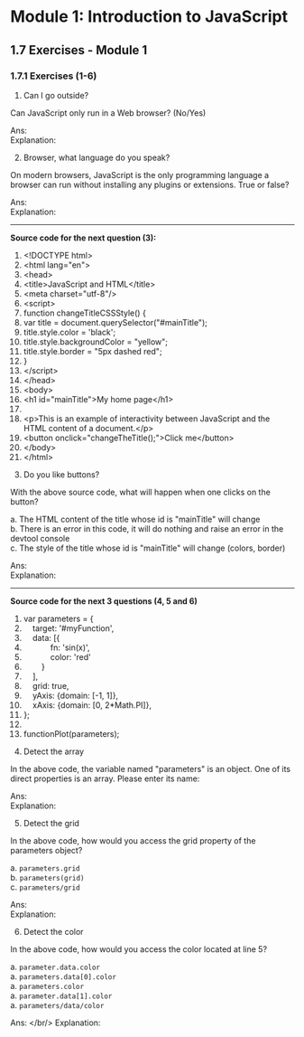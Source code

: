 # Module 1: Introduction to JavaScript

## 1.7 Exercises - Module 1


### 1.7.1 Exercises (1-6)

1. Can I go outside?

  Can JavaScript only run in a Web browser? (No/Yes)
  
  Ans: <br/>
  Explanation: 


2. Browser, what language do you speak?

  On modern browsers, JavaScript is the only programming language a browser can run without installing any plugins or extensions. True or false?
  
  Ans: <br/>
  Explanation:


<hr/>

__Source code for the next question (3):__

<div class="source-code"><ol class="linenums">
<li class="L0" style="margin-bottom: 0px;" value="1"><span class="pln"> </span><span class="dec">&lt;!DOCTYPE html&gt;</span></li>
<li class="L1" style="margin-bottom: 0px;"><span class="pln"> </span><span class="tag">&lt;html</span><span class="pln"> </span><span class="atn">lang</span><span class="pun">=</span><span class="atv">"en"</span><span class="tag">&gt;</span></li>
<li class="L2" style="margin-bottom: 0px;"><span class="pln"> </span><span class="tag">&lt;head&gt;</span></li>
<li class="L3" style="margin-bottom: 0px;"><span class="pln"> </span><span class="tag">&lt;title&gt;</span><span class="pln">JavaScript and HTML</span><span class="tag">&lt;/title&gt;</span></li>
<li class="L4" style="margin-bottom: 0px;"><span class="pln"> </span><span class="tag">&lt;meta</span><span class="pln"> </span><span class="atn">charset</span><span class="pun">=</span><span class="atv">"utf-8"</span><span class="tag">/&gt;</span></li>
<li class="L5" style="margin-bottom: 0px;"><span class="pln"> </span><span class="tag">&lt;script&gt;</span></li>
<li class="L6" style="margin-bottom: 0px;"><span class="pln"> </span><span class="kwd">function</span><span class="pln"> changeTitleCSSStyle</span><span class="pun">()</span><span class="pln"> </span><span class="pun">{</span></li>
<li class="L7" style="margin-bottom: 0px;"><span class="pln"> </span><span class="kwd">var</span><span class="pln"> title </span><span class="pun">=</span><span class="pln"> document</span><span class="pun">.</span><span class="pln">querySelector</span><span class="pun">(</span><span class="str">"#mainTitle"</span><span class="pun">);</span></li>
<li class="L8" style="margin-bottom: 0px;"><span class="pln"> title</span><span class="pun">.</span><span class="pln">style</span><span class="pun">.</span><span class="pln">color </span><span class="pun">=</span><span class="pln"> </span><span class="str">'black'</span><span class="pun">;</span></li>
<li class="L9" style="margin-bottom: 0px;"><span class="pln"> title</span><span class="pun">.</span><span class="pln">style</span><span class="pun">.</span><span class="pln">backgroundColor </span><span class="pun">=</span><span class="pln"> </span><span class="str">"yellow"</span><span class="pun">;</span></li>
<li class="L0" style="margin-bottom: 0px;"><span class="pln"> title</span><span class="pun">.</span><span class="pln">style</span><span class="pun">.</span><span class="pln">border </span><span class="pun">=</span><span class="pln"> </span><span class="str">"5px dashed red"</span><span class="pun">;</span></li>
<li class="L1" style="margin-bottom: 0px;"><span class="pln"> </span><span class="pun">}</span></li>
<li class="L2" style="margin-bottom: 0px;"><span class="pln"> </span><span class="tag">&lt;/script&gt;</span></li>
<li class="L3" style="margin-bottom: 0px;"><span class="pln"> </span><span class="tag">&lt;/head&gt;</span></li>
<li class="L4" style="margin-bottom: 0px;"><span class="pln"> </span><span class="tag">&lt;body&gt;</span></li>
<li class="L5" style="margin-bottom: 0px;"><span class="pln"> </span><span class="tag">&lt;h1</span><span class="pln"> </span><span class="atn">id</span><span class="pun">=</span><span class="atv">"mainTitle"</span><span class="tag">&gt;</span><span class="pln">My home page</span><span class="tag">&lt;/h1&gt;</span><span class="pln"> </span></li>
<li class="L6" style="margin-bottom: 0px;"><span class="pln"> </span></li>
<li class="L7" style="margin-bottom: 0px;"><span class="pln"> </span><span class="tag">&lt;p&gt;</span><span class="pln">This is an example of interactivity between JavaScript and the HTML content of a document.</span><span class="tag">&lt;/p&gt;</span></li>
<li class="L8" style="margin-bottom: 0px;"><span class="pln"> </span><span class="tag">&lt;button</span><span class="pln"> </span><span class="atn">onclick</span><span class="pun">=</span><span class="atv">"</span><span class="pln">changeTheTitle</span><span class="pun">();</span><span class="atv">"</span><span class="tag">&gt;</span><span class="pln">Click me</span><span class="tag">&lt;/button&gt;</span></li>
<li class="L9" style="margin-bottom: 0px;"><span class="pln"> </span><span class="tag">&lt;/body&gt;</span></li>
<li class="L0" style="margin-bottom: 0px;"><span class="pln"> </span><span class="tag">&lt;/html&gt;</span></li>
</ol></div>


3. Do you like buttons?

  With the above source code, what will happen when one clicks on the button?

  a. The HTML content of the title whose id is "mainTitle" will change<br>
  b. There is an error in this code, it will do nothing and raise an error in the devtool console<br>
  c. The style of the title whose id is "mainTitle" will change (colors, border)<br>
  
  Ans: <br/>
  Explanation:


<hr/>

__Source code for the next 3 questions (4, 5 and 6)__

<div class="source-code"><ol class="linenums">
<li class="L0" style="margin-bottom: 0px;" value="1"><span class="kwd">var</span><span class="pln"> parameters </span><span class="pun">=</span><span class="pln"> </span><span class="pun">{</span></li>
<li class="L1" style="margin-bottom: 0px;"><span class="pln">&nbsp; &nbsp; target</span><span class="pun">:</span><span class="pln"> </span><span class="str">'#myFunction'</span><span class="pun">,</span></li>
<li class="L2" style="margin-bottom: 0px;"><span class="pln">&nbsp; &nbsp; data</span><span class="pun">:</span><span class="pln"> </span><span class="pun">[{</span></li>
<li class="L3" style="margin-bottom: 0px;"><span class="pln">&nbsp; &nbsp; &nbsp; &nbsp; &nbsp; &nbsp; fn</span><span class="pun">:</span><span class="pln"> </span><span class="str">'sin(x)'</span><span class="pun">,</span><span class="pln"> </span></li>
<li class="L4" style="margin-bottom: 0px;"><span class="pln">&nbsp; &nbsp; &nbsp; &nbsp; &nbsp; &nbsp; color</span><span class="pun">:</span><span class="pln"> </span><span class="str">'red'</span></li>
<li class="L5" style="margin-bottom: 0px;"><span class="pln"></span><span class="pun">&nbsp; &nbsp; &nbsp; &nbsp; }</span><span class="pln"> </span></li>
<li class="L6" style="margin-bottom: 0px;"><span class="pln"></span><span class="pun">&nbsp; &nbsp; ],</span></li>
<li class="L7" style="margin-bottom: 0px;"><span class="pln">&nbsp; &nbsp; grid</span><span class="pun">:</span><span class="pln"> </span><span class="kwd">true</span><span class="pun">,</span></li>
<li class="L8" style="margin-bottom: 0px;"><span class="pln">&nbsp; &nbsp; yAxis</span><span class="pun">:</span><span class="pln"> </span><span class="pun">{</span><span class="pln">domain</span><span class="pun">:</span><span class="pln"> </span><span class="pun">[-</span><span class="lit">1</span><span class="pun">,</span><span class="pln"> </span><span class="lit">1</span><span class="pun">]},</span></li>
<li class="L9" style="margin-bottom: 0px;"><span class="pln">&nbsp; &nbsp; xAxis</span><span class="pun">:</span><span class="pln"> </span><span class="pun">{</span><span class="pln">domain</span><span class="pun">:</span><span class="pln"> </span><span class="pun">[</span><span class="lit">0</span><span class="pun">,</span><span class="pln"> </span><span class="lit">2</span><span class="pun">*</span><span class="typ">Math</span><span class="pun">.</span><span class="pln">PI</span><span class="pun">]},</span></li>
<li class="L0" style="margin-bottom: 0px;"><span class="pun">};</span></li>
<li class="L1" style="margin-bottom: 0px;"><span class="pln">&nbsp;</span></li>
<li class="L2" style="margin-bottom: 0px;"><span class="pln">functionPlot</span><span class="pun">(</span><span class="pln">parameters</span><span class="pun">);</span></li>
</ol></div>


4. Detect the array

  In the above code, the variable named "parameters" is an object. One of its direct properties is an array. Please enter its name:
  
  Ans: <br/>
  Explanation: 


5. Detect the grid

  In the above code, how would you access the grid property of the parameters object?

  a. `parameters.grid`<br/>
  b. `parameters(grid)`<br/>
  c. `parameters/grid`<br/>
  
  Ans: <br/>
  Explanation: 


6. Detect the color

  In the above code, how would you access the color located at line 5?

  a. `parameter.data.color`<br/>
  a. `parameters.data[0].color`<br/>
  a. `parameters.color`<br/>
  a. `parameter.data[1].color`<br/>
  a. `parameters/data/color`<br/>
  
  Ans: </br/>
  Explanation: 





